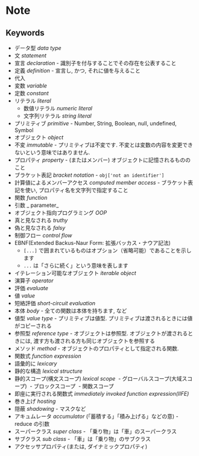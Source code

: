 # Note

## Keywords

- データ型 _data type_
- 文 _statement_
- 宣言 _declaration_ - 識別子を付与することでその存在を公表すること
- 定義 _definition_ - 宣言し, かつ, それに値を与えること
- 代入
- 変数 _variable_
- 定数 _constant_
- リテラル _literal_
  - 数値リテラル _numeric literal_
  - 文字列リテラル _string literal_
- プリミティブ _primitive_ - Number, String, Boolean, null, undefined, Symbol
- オブジェクト _object_
- 不変 _immutable_ - プリミティブは不変です. 不変とは変数の内容を変更できないという意味ではありません.
- プロパティ _property_ - (またはメンバー) オブジェクトに記憶されるもののこと
- ブラケット表記 _bracket notation_ - `obj['not an identifier']`
- 計算値によるメンバーアクセス _computed member access_ - ブラケット表記を使い, プロパティ名を文字列で指定すること
- 関数 _function_
- 引数 _ parameter_
- オブジェクト指向プログラミング _OOP_
- 真と見なされる _truthy_
- 偽と見なされる _falsy_
- 制御フロー _control flow_
- EBNF(Extended Backus-Naur Form: 拡張バッカス・ナウア記法)
  - `[...]` で囲まれているものはオプション（省略可能）であることを示します
  - `...` は「さらに続く」という意味を表します
- イテレーション可能なオブジェクト _iterable object_
- 演算子 _operator_
- 評価 _evaluate_
- 値 _value_
- 短絡評価 _short-circuit evaluation_
- 本体 _body_ - 全ての関数は本体を持ちます, など
- 値型 _value type_ - プリミティブは値型. プリミティブは渡されるときには値がコピーされる
- 参照型 _reference type_ - オブジェクトは参照型. オブジェクトが渡されるときには, 渡す方も渡される方も同じオブジェクトを参照する
- メソッド _method_ - オブジェクトのプロパティとして指定される関数.
- 関数式 _function expression_
- 語彙的に _lexicary_
- 静的な構造 _lexical structure_
- 静的スコープ(構文スコープ) _lexical scope_
  - グローバルスコープ(大域スコープ)
  - ブロックスコープ
  - 関数スコープ
- 即座に実行される関数式 _immediately invoked function expression(IIFE)_
- 巻き上げ _hosting_
- 隠蔽 _shadowing_ - マスクなど
- アキュムレータ _accumulator_ (「蓄積する」「積み上げる」などの意) - reduce の引数
- スーパークラス _super class_ - 「乗り物」は「車」のスーパークラス
- サブクラス _sub class_ - 「車」は「乗り物」のサブクラス
- アクセッサプロパティ(または, ダイナミックプロパティ)
